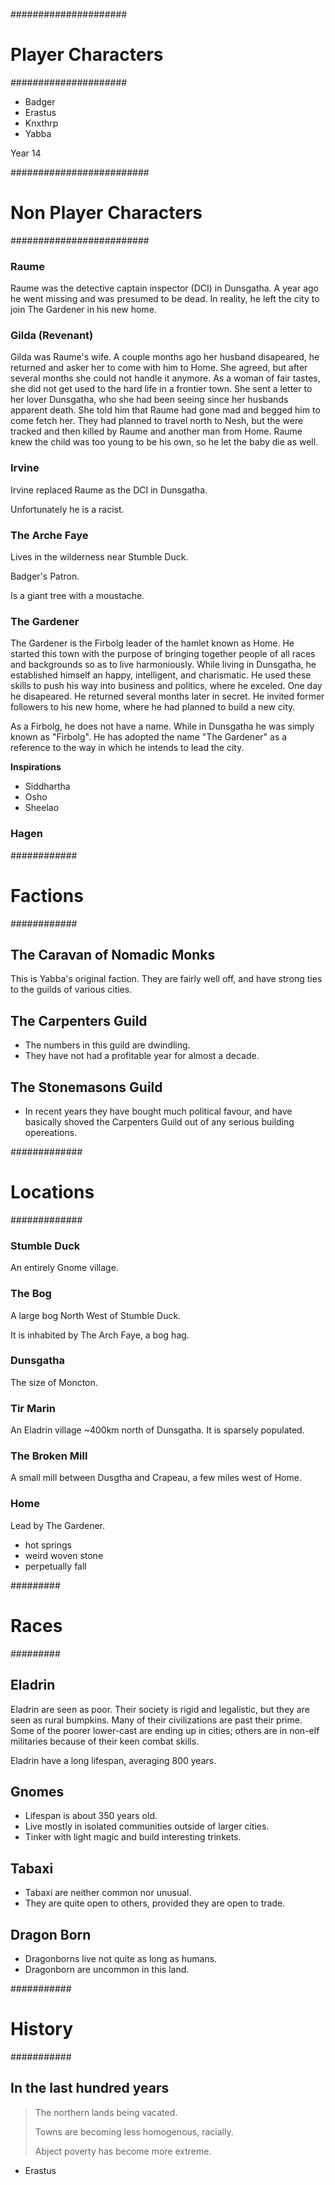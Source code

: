 #####################
# Player Characters #
#####################

* Badger
* Erastus
* Knxthrp
* Yabba


Year 14

#########################
# Non Player Characters #
#########################

### Raume

Raume was the detective captain inspector (DCI) in Dunsgatha. A 
year ago he went missing and was presumed to be dead. In reality,
he left the city to join The Gardener in his new home.

### Gilda (Revenant)

Gilda was Raume's wife. A couple months ago her husband disapeared,
he returned and asker her to come with him to Home. She agreed,
but after several months she could not handle it anymore. As a
woman of fair tastes, she did not get used to the hard life in 
a frontier town. She sent a letter to her lover Dunsgatha, who she
had been seeing since her husbands apparent death. She told him 
that Raume had gone mad and begged him to come fetch her. They had 
planned to travel north to Nesh, but the were tracked and then 
killed by Raume and another man from Home. Raume knew the child was
too young to be his own, so he let the baby die as well. 


### Irvine

Irvine replaced Raume as the DCI in Dunsgatha. 

Unfortunately he is a racist.


### The Arche Faye

Lives in the wilderness near Stumble Duck. 

Badger's Patron.

Is a giant tree with a moustache.

### The Gardener


The Gardener is the Firbolg leader of the hamlet known as Home.
He started this town with the purpose of bringing together people
of all races and backgrounds so as to live harmoniously. While 
living in Dunsgatha, he established himself an happy, intelligent,
and charismatic. He used these skills to push his way into 
business and politics, where he exceled. One day he disapeared.
He returned several months later in secret. He invited former
followers to his new home, where he had planned to build a new
city.

As a Firbolg, he does not have a name. While in Dunsgatha he was
simply known as "Firbolg". He has adopted the name "The Gardener"
as a reference to the way in which he intends to lead the city.

**Inspirations**

* Siddhartha
* Osho
* Sheelao

### Hagen


############
# Factions #
############

## The Caravan of Nomadic Monks

This is Yabba's original faction. They are fairly well off, and have
strong ties to the guilds of various cities.




## The Carpenters Guild

* The numbers in this guild are dwindling.
* They have not had a profitable year for almost a decade.




## The Stonemasons Guild

* In recent years they have bought much political favour, and have 
  basically shoved the Carpenters Guild out of any serious building
  opereations.




#############
# Locations #
#############

### Stumble Duck

An entirely Gnome village.




### The Bog

A large bog North West of Stumble Duck.

It is inhabited by The Arch Faye, a bog hag.




### Dunsgatha

The size of Moncton.




### Tir Marin

An Eladrin village ~400km north of Dunsgatha. It is sparsely populated.



### The Broken Mill

A small mill between Dusgtha and Crapeau, a few miles west of Home.

### Home

Lead by The Gardener.

* hot springs
* weird woven stone 
* perpetually fall




#########
# Races #
#########

## Eladrin

Eladrin are seen as poor. Their society is rigid and 
legalistic, but they are seen as rural bumpkins. Many
of their civilizations are past their prime. Some of the 
poorer lower-cast are ending up in cities; others are in
non-elf militaries because of their keen combat skills.

Eladrin have a long lifespan, averaging 800 years. 





## Gnomes

* Lifespan is about 350 years old.
* Live mostly in isolated communities outside of larger cities.
* Tinker with light magic and build interesting trinkets.





## Tabaxi

* Tabaxi are neither common nor unusual. 
* They are quite open to others, provided they are open to trade.




## Dragon Born

* Dragonborns live not quite as long as humans. 
* Dragonborn are uncommon in this land.




###########
# History #
###########

## In the last hundred years

> The northern lands being vacated.
> 
> Towns are becoming less homogenous, racially.
> 
> Abject poverty has become more extreme.
- Erastus


